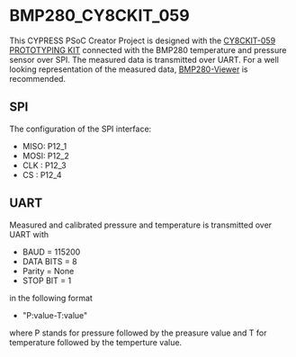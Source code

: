 # BMP280_CY8CKIT_059

This CYPRESS PSoC Creator Project is designed with the [CY8CKIT-059 PROTOTYPING KIT](https://www.cypress.com/documentation/development-kitsboards/cy8ckit-059-psoc-5lp-prototyping-kit-onboard-programmer-and) connected with the BMP280 temperature and pressure sensor over SPI. The measured data is transmitted over UART. For a well looking representation of the measured data, [BMP280-Viewer](https://github.com/FutureFlash94/BMP280-Viewer) is recommended.

## SPI

The configuration of the SPI interface:

* MISO: P12_1
* MOSI: P12_2
* CLK : P12_3
* CS  : P12_4

## UART

Measured and calibrated pressure and temperature is transmitted over UART with

* BAUD = 115200
* DATA BITS = 8
* Parity = None
* STOP BIT = 1 

in the following format

* "P:value-T:value"

where P stands for pressure followed by the preasure value and T for temperature followed by the temperture value.
